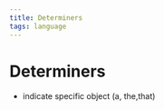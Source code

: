 ```yaml
---
title: Determiners
tags: language
---
```


# Determiners
- indicate specific object (a, the,that)






















































































